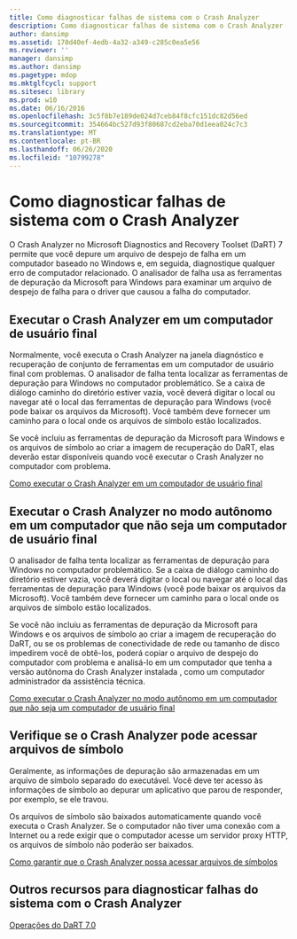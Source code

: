 ```yaml
---
title: Como diagnosticar falhas de sistema com o Crash Analyzer
description: Como diagnosticar falhas de sistema com o Crash Analyzer
author: dansimp
ms.assetid: 170d40ef-4edb-4a32-a349-c285c0ea5e56
ms.reviewer: ''
manager: dansimp
ms.author: dansimp
ms.pagetype: mdop
ms.mktglfcycl: support
ms.sitesec: library
ms.prod: w10
ms.date: 06/16/2016
ms.openlocfilehash: 3c5f8b7e189de024d7ceb84f8cfc151dc82d56ed
ms.sourcegitcommit: 354664bc527d93f80687cd2eba70d1eea024c7c3
ms.translationtype: MT
ms.contentlocale: pt-BR
ms.lasthandoff: 06/26/2020
ms.locfileid: "10799278"
---
```

# Como diagnosticar falhas de sistema com o Crash Analyzer


O Crash Analyzer no Microsoft Diagnostics and Recovery Toolset (DaRT) 7 permite que você depure um arquivo de despejo de falha em um computador baseado no Windows e, em seguida, diagnostique qualquer erro de computador relacionado. O analisador de falha usa as ferramentas de depuração da Microsoft para Windows para examinar um arquivo de despejo de falha para o driver que causou a falha do computador.

## Executar o Crash Analyzer em um computador de usuário final


Normalmente, você executa o Crash Analyzer na janela diagnóstico e recuperação de conjunto de ferramentas em um computador de usuário final com problemas. O analisador de falha tenta localizar as ferramentas de depuração para Windows no computador problemático. Se a caixa de diálogo caminho do diretório estiver vazia, você deverá digitar o local ou navegar até o local das ferramentas de depuração para Windows (você pode baixar os arquivos da Microsoft). Você também deve fornecer um caminho para o local onde os arquivos de símbolo estão localizados.

Se você incluiu as ferramentas de depuração da Microsoft para Windows e os arquivos de símbolo ao criar a imagem de recuperação do DaRT, elas deverão estar disponíveis quando você executar o Crash Analyzer no computador com problema.

[Como executar o Crash Analyzer em um computador de usuário final](how-to-run-the-crash-analyzer-on-an-end-user-computer-dart-7.md)

## Executar o Crash Analyzer no modo autônomo em um computador que não seja um computador de usuário final


O analisador de falha tenta localizar as ferramentas de depuração para Windows no computador problemático. Se a caixa de diálogo caminho do diretório estiver vazia, você deverá digitar o local ou navegar até o local das ferramentas de depuração para Windows (você pode baixar os arquivos da Microsoft). Você também deve fornecer um caminho para o local onde os arquivos de símbolo estão localizados.

Se você não incluiu as ferramentas de depuração da Microsoft para Windows e os arquivos de símbolo ao criar a imagem de recuperação do DaRT, ou se os problemas de conectividade de rede ou tamanho de disco impedirem você de obtê-los, poderá copiar o arquivo de despejo do computador com problema e analisá-lo em um computador que tenha a versão autônoma do Crash Analyzer instalada , como um computador administrador da assistência técnica.

[Como executar o Crash Analyzer no modo autônomo em um computador que não seja um computador de usuário final](how-to-run-the-crash-analyzer-in-stand-alone-mode-on-a-computer-other-than-an-end-user-computer-dart-7.md)

## Verifique se o Crash Analyzer pode acessar arquivos de símbolo


Geralmente, as informações de depuração são armazenadas em um arquivo de símbolo separado do executável. Você deve ter acesso às informações de símbolo ao depurar um aplicativo que parou de responder, por exemplo, se ele travou.

Os arquivos de símbolo são baixados automaticamente quando você executa o Crash Analyzer. Se o computador não tiver uma conexão com a Internet ou a rede exigir que o computador acesse um servidor proxy HTTP, os arquivos de símbolo não poderão ser baixados.

[Como garantir que o Crash Analyzer possa acessar arquivos de símbolos](how-to-ensure-that-crash-analyzer-can-access-symbol-files-dart-7.md)

## Outros recursos para diagnosticar falhas do sistema com o Crash Analyzer


[Operações do DaRT 7.0](operations-for-dart-70-new-ia.md)

 

 





